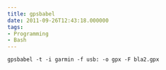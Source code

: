 ```yaml
---
title: gpsbabel
date: 2011-09-26T12:43:18.000000
tags: 
- Programming
- Bash
---
```



    gpsbabel -t -i garmin -f usb: -o gpx -F bla2.gpx
